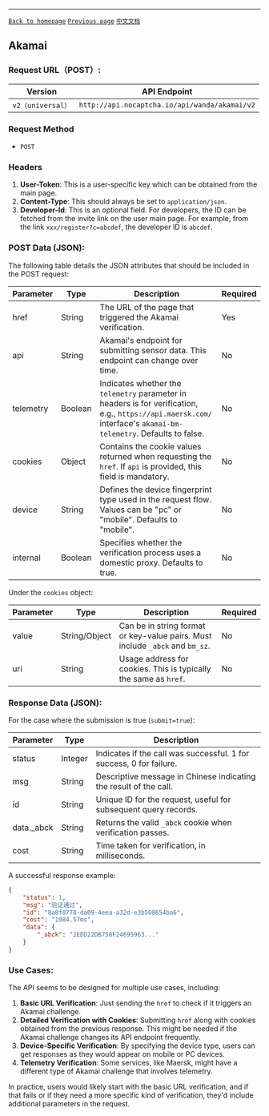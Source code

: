 ------
[`Back to homepage`](en.md)    [`Previous page`](hcaptcha.md)	[`中文文档`](../zh-CN/akamai.md)

## Akamai

### Request URL（POST）:

| Version               | API Endpoint                                                    |
|------------------|---------------------------------------------------------|
| `v2（universal）` | `http://api.nocaptcha.io/api/wanda/akamai/v2` |

### Request Method
- `POST`

### Headers

1. **User-Token**: This is a user-specific key which can be obtained from the main page.
2. **Content-Type**: This should always be set to `application/json`.
3. **Developer-Id**: This is an optional field. For developers, the ID can be fetched from the invite link on the user main page. For example, from the link `xxx/register?c=abcdef`, the developer ID is `abcdef`.

### POST Data (JSON):

The following table details the JSON attributes that should be included in the POST request:

| Parameter  | Type      | Description                                                                                                                                 | Required |
|------------|-----------|---------------------------------------------------------------------------------------------------------------------------------------------|----------|
| href       | String    | The URL of the page that triggered the Akamai verification.                                                                                | Yes      |
| api        | String    | Akamai's endpoint for submitting sensor data. This endpoint can change over time.                                                           | No       |
| telemetry  | Boolean   | Indicates whether the `telemetry` parameter in headers is for verification, e.g., `https://api.maersk.com/` interface's `akamai-bm-telemetry`. Defaults to false. | No       |
| cookies    | Object    | Contains the cookie values returned when requesting the `href`. If `api` is provided, this field is mandatory.                             | No       |
| device     | String    | Defines the device fingerprint type used in the request flow. Values can be "pc" or "mobile". Defaults to "mobile".                        | No       |
| internal   | Boolean   | Specifies whether the verification process uses a domestic proxy. Defaults to true.                                                         | No       |

Under the `cookies` object:

| Parameter | Type          | Description                                                  | Required |
|-----------|---------------|--------------------------------------------------------------|----------|
| value     | String/Object | Can be in string format or key-value pairs. Must include `_abck` and `bm_sz`.           | No       |
| uri       | String        | Usage address for cookies. This is typically the same as `href`.                         | No       |

### Response Data (JSON):

For the case where the submission is true (`submit=true`):

| Parameter      | Type      | Description                                                         |
|----------------|-----------|---------------------------------------------------------------------|
| status         | Integer   | Indicates if the call was successful. 1 for success, 0 for failure. |
| msg            | String    | Descriptive message in Chinese indicating the result of the call.   |
| id             | String    | Unique ID for the request, useful for subsequent query records.      |
| data._abck     | String    | Returns the valid `_abck` cookie when verification passes.           |
| cost           | String    | Time taken for verification, in milliseconds.                        |

A successful response example:
```json
{
	"status": 1,
	"msg": "验证通过",
	"id": "8a8f0778-da09-4eea-a32d-e3b508654ba6",
	"cost": "1984.57ms",
	"data": {
		"_abck": "2EDD22DB758F24695963..."
	}
}
```

### Use Cases:
The API seems to be designed for multiple use cases, including:
1. **Basic URL Verification**: Just sending the `href` to check if it triggers an Akamai challenge.
2. **Detailed Verification with Cookies**: Submitting `href` along with cookies obtained from the previous response. This might be needed if the Akamai challenge changes its API endpoint frequently.
3. **Device-Specific Verification**: By specifying the device type, users can get responses as they would appear on mobile or PC devices.
4. **Telemetry Verification**: Some services, like Maersk, might have a different type of Akamai challenge that involves telemetry.

In practice, users would likely start with the basic URL verification, and if that fails or if they need a more specific kind of verification, they'd include additional parameters in the request.
